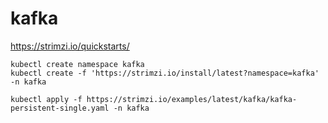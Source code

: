 # kafka

https://strimzi.io/quickstarts/

```shell
kubectl create namespace kafka
kubectl create -f 'https://strimzi.io/install/latest?namespace=kafka' -n kafka

kubectl apply -f https://strimzi.io/examples/latest/kafka/kafka-persistent-single.yaml -n kafka 

```